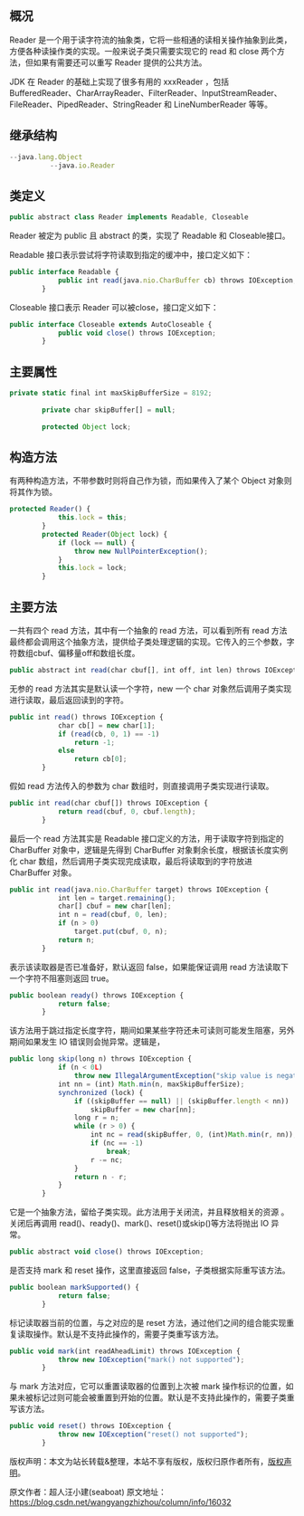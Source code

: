 


## 概况

Reader 是一个用于读字符流的抽象类，它将一些相通的读相关操作抽象到此类，方便各种读操作类的实现。一般来说子类只需要实现它的 read 和 close 两个方法，但如果有需要还可以重写 Reader 提供的公共方法。

JDK 在 Reader 的基础上实现了很多有用的 xxxReader ，包括 BufferedReader、CharArrayReader、FilterReader、InputStreamReader、FileReader、PipedReader、StringReader 和 LineNumberReader 等等。

## 继承结构


```js 
--java.lang.Object
          --java.io.Reader
```

## 类定义


```js 
public abstract class Reader implements Readable, Closeable
```

Reader 被定为 public 且 abstract 的类，实现了 Readable 和 Closeable接口。

Readable 接口表示尝试将字符读取到指定的缓冲中，接口定义如下：

```js 
public interface Readable {
            public int read(java.nio.CharBuffer cb) throws IOException;
        }
```

Closeable 接口表示 Reader 可以被close，接口定义如下：


```js 
public interface Closeable extends AutoCloseable {
            public void close() throws IOException;
        }
```

## 主要属性


```js 
private static final int maxSkipBufferSize = 8192;
    
        private char skipBuffer[] = null;
    
        protected Object lock;
```

## 构造方法

有两种构造方法，不带参数时则将自己作为锁，而如果传入了某个 Object 对象则将其作为锁。

```js 
protected Reader() {
            this.lock = this;
        }
        protected Reader(Object lock) {
            if (lock == null) {
                throw new NullPointerException();
            }
            this.lock = lock;
        }
```

## 主要方法

一共有四个 read 方法，其中有一个抽象的 read 方法，可以看到所有 read 方法最终都会调用这个抽象方法，提供给子类处理逻辑的实现。它传入的三个参数，字符数组cbuf、偏移量off和数组长度。

```js 
public abstract int read(char cbuf[], int off, int len) throws IOException;
```

无参的 read 方法其实是默认读一个字符，new 一个 char 对象然后调用子类实现进行读取，最后返回读到的字符。


```js 
public int read() throws IOException {
            char cb[] = new char[1];
            if (read(cb, 0, 1) == -1)
                return -1;
            else
                return cb[0];
        }
```

假如 read 方法传入的参数为 char 数组时，则直接调用子类实现进行读取。


```js 
public int read(char cbuf[]) throws IOException {
            return read(cbuf, 0, cbuf.length);
        }
```

最后一个 read 方法其实是 Readable 接口定义的方法，用于读取字符到指定的 CharBuffer 对象中，逻辑是先得到 CharBuffer 对象剩余长度，根据该长度实例化 char 数组，然后调用子类实现完成读取，最后将读取到的字符放进 CharBuffer 对象。


```js 
public int read(java.nio.CharBuffer target) throws IOException {
            int len = target.remaining();
            char[] cbuf = new char[len];
            int n = read(cbuf, 0, len);
            if (n > 0)
                target.put(cbuf, 0, n);
            return n;
        }
```

表示该读取器是否已准备好，默认返回 false，如果能保证调用 read 方法读取下一个字符不阻塞则返回 true。

```js 
public boolean ready() throws IOException {
            return false;
        }
```

该方法用于跳过指定长度字符，期间如果某些字符还未可读则可能发生阻塞，另外期间如果发生 IO 错误则会抛异常。逻辑是，


```js 
public long skip(long n) throws IOException {
            if (n < 0L)
                throw new IllegalArgumentException("skip value is negative");
            int nn = (int) Math.min(n, maxSkipBufferSize);
            synchronized (lock) {
                if ((skipBuffer == null) || (skipBuffer.length < nn))
                    skipBuffer = new char[nn];
                long r = n;
                while (r > 0) {
                    int nc = read(skipBuffer, 0, (int)Math.min(r, nn));
                    if (nc == -1)
                        break;
                    r -= nc;
                }
                return n - r;
            }
        }
```

它是一个抽象方法，留给子类实现。此方法用于关闭流，并且释放相关的资源 。关闭后再调用 read()、ready()、mark()、reset()或skip()等方法将抛出 IO 异常。

```js 
public abstract void close() throws IOException;
```

是否支持 mark 和 reset 操作，这里直接返回 false，子类根据实际重写该方法。

```js 
public boolean markSupported() {
            return false;
        }
```

标记读取器当前的位置，与之对应的是 reset 方法，通过他们之间的组合能实现重复读取操作。默认是不支持此操作的，需要子类重写该方法。

```js 
public void mark(int readAheadLimit) throws IOException {
            throw new IOException("mark() not supported");
        }
```

与 mark 方法对应，它可以重置读取器的位置到上次被 mark 操作标识的位置，如果未被标记过则可能会被重置到开始的位置。默认是不支持此操作的，需要子类重写该方法。

```js 
public void reset() throws IOException {
            throw new IOException("reset() not supported");
        }
```
  
版权声明：本文为站长转载&整理，本站不享有版权，版权归原作者所有，[版权声明](https://gitee.com/hezhiyuan007/java-notes/raw/master/disclaimer.md)。




原文作者：超人汪小建(seaboat) 原文地址：https://blog.csdn.net/wangyangzhizhou/column/info/16032